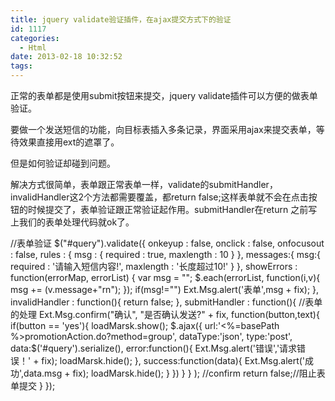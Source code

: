 ```yaml
---
title: jquery validate验证插件，在ajax提交方式下的验证
id: 1117
categories:
  - Html
date: 2013-02-18 10:32:52
tags:
---
```


正常的表单都是使用submit按钮来提交，jquery  validate插件可以方便的做表单验证。

要做一个发送短信的功能，向目标表插入多条记录，界面采用ajax来提交表单，等待效果直接用ext的遮罩了。

但是如何验证却碰到问题。

解决方式很简单，表单跟正常表单一样，validate的submitHandler，invalidHandler这2个方法都需要覆盖，都return false;这样表单就不会在点击按钮的时候提交了，表单验证跟正常验证起作用。submitHandler在return 之前写上我们的表单处理代码就ok了。

//表单验证
     $("#query").validate({
         onkeyup  : false,
         onclick  : false,
         onfocusout : false,
             rules : {
                 msg : {
                     required    : true,
                     maxlength    : 10
                 }
             },
             messages:{
                 msg:{
                     required    : '请输入短信内容!',
                     maxlength    : '长度超过10!'
                 }
             },
             showErrors : function(errorMap, errorList) {
                 var msg = "";
                 $.each(errorList, function(i,v){
                   msg += (v.message+"rn");
                 });
                 if(msg!="")
                 Ext.Msg.alert('表单',msg + fix);
             },
             invalidHandler : function(){
                 return false;
             },
             submitHandler : function(){
                 //表单的处理
                 Ext.Msg.confirm("确认", "是否确认发送?" + fix, function(button,text){
                    if(button == 'yes'){
                            loadMarsk.show();
                            $.ajax({
                                url:'<%=basePath %>promotionAction.do?method=group',
                                dataType:'json',
                                type:'post',
                                data:$('#query').serialize(),
                                error:function(){
                                    Ext.Msg.alert('错误','请求错误！' + fix);
                                    loadMarsk.hide();
                                },
                                success:function(data){
                                    Ext.Msg.alert('成功',data.msg + fix);
                                    loadMarsk.hide();
                                }
                            })
                    }
                 } );   //confirm
                 return false;//阻止表单提交
             }
         });